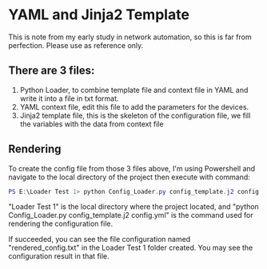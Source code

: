 # YAML and Jinja2 Template

This is note from my early study in network automation, so this is far from perfection. Please use as reference only.

## There are 3 files:
1. Python Loader, to combine template file and context file in YAML and write it into a file in txt format.
2. YAML context file, edit this file to add the parameters for the devices.
3. Jinja2 template file, this is the skeleton of the configuration file, we fill the variables with the data from context file

## Rendering
To create the config file from those 3 files above, I'm using Powershell and navigate to the local directory of the project then execute with command:

```powershell
PS E:\Loader Test 1> python Config_Loader.py config_template.j2 config.yml
```

"Loader Test 1" is the local directory where the project located, and "python Config_Loader.py config_template.j2 config.yml" is the command used for rendering the configuration file.

If succeeded, you can see the file configuration named "rendered_config.txt" in the Loader Test 1 folder created. You may see the configuration result in that file.

